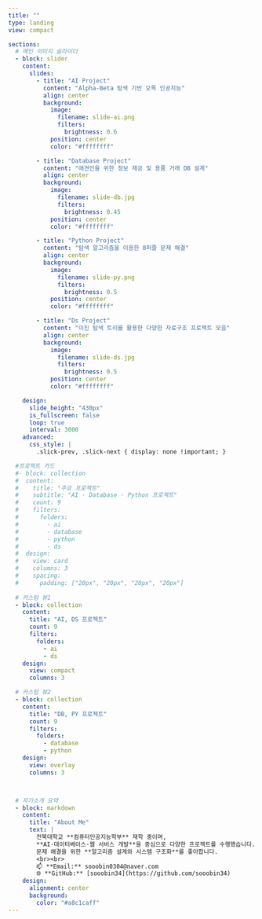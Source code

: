 ```yaml
---
title: ""
type: landing
view: compact

sections:
  # 메인 이미지 슬라이더
  - block: slider
    content:
      slides:
        - title: "AI Project"
          content: "Alpha-Beta 탐색 기반 오목 인공지능"
          align: center
          background:
            image:
              filename: slide-ai.png 
              filters:
                brightness: 0.6
            position: center
            color: "#ffffffff"

        - title: "Database Project"
          content: "애견인을 위한 정보 제공 및 용품 거래 DB 설계"
          align: center
          background:
            image:
              filename: slide-db.jpg 
              filters:
                brightness: 0.45
            position: center
            color: "#ffffffff"

        - title: "Python Project"
          content: "탐색 알고리즘을 이용한 8퍼즐 문제 해결"
          align: center
          background:
            image:
              filename: slide-py.png
              filters:
                brightness: 0.5
            position: center
            color: "#ffffffff"

        - title: "Ds Project"
          content: "이진 탐색 트리를 활용한 다양한 자료구조 프로젝트 모음"
          align: center
          background:
            image:
              filename: slide-ds.jpg
              filters:
                brightness: 0.5
            position: center
            color: "#ffffffff"

    design:
      slide_height: "430px"
      is_fullscreen: false
      loop: true
      interval: 3000
    advanced:
      css_style: |
        .slick-prev, .slick-next { display: none !important; }

  #프로젝트 카드 
  #- block: collection
  #  content:
  #    title: "주요 프로젝트"
  #    subtitle: "AI · Database · Python 프로젝트"
  #    count: 9
  #    filters:
  #      folders:
  #        - ai
  #        - database
  #        - python
  #        - ds
  #  design:
  #    view: card 
  #    columns: 3
  #    spacing:
  #      padding: ["20px", "20px", "20px", "20px"]
  
  # 커스텀 뷰1
  - block: collection
    content:
      title: "AI, DS 프로젝트"
      count: 9
      filters:
        folders:
          - ai
          - ds
    design:
      view: compact
      columns: 3

  # 커스텀 뷰2
  - block: collection
    content:
      title: "DB, PY 프로젝트"
      count: 9
      filters:
        folders:
          - database
          - python  
    design:
      view: overlay
      columns: 3



  # 자기소개 요약
  - block: markdown
    content:
      title: "About Me"
      text: |
        전북대학교 **컴퓨터인공지능학부** 재학 중이며,  
        **AI·데이터베이스·웹 서비스 개발**을 중심으로 다양한 프로젝트를 수행했습니다.  
        문제 해결을 위한 **알고리즘 설계와 시스템 구조화**를 좋아합니다.  
        <br><br>
        📫 **Email:** sooobin0304@naver.com  
        🌐 **GitHub:** [sooobin34](https://github.com/sooobin34)
    design:
      alignment: center
      background:
        color: "#a8c1caff"
---
```

